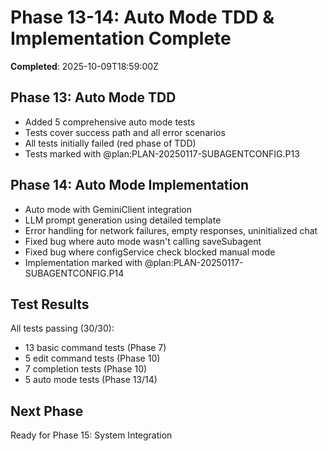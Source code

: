 # Phase 13-14: Auto Mode TDD & Implementation Complete

**Completed**: 2025-10-09T18:59:00Z

## Phase 13: Auto Mode TDD
- Added 5 comprehensive auto mode tests
- Tests cover success path and all error scenarios
- All tests initially failed (red phase of TDD)
- Tests marked with @plan:PLAN-20250117-SUBAGENTCONFIG.P13

## Phase 14: Auto Mode Implementation
- Auto mode with GeminiClient integration
- LLM prompt generation using detailed template
- Error handling for network failures, empty responses, uninitialized chat
- Fixed bug where auto mode wasn't calling saveSubagent
- Fixed bug where configService check blocked manual mode
- Implementation marked with @plan:PLAN-20250117-SUBAGENTCONFIG.P14

## Test Results
All tests passing (30/30):
- 13 basic command tests (Phase 7)
- 5 edit command tests (Phase 10)
- 7 completion tests (Phase 10)
- 5 auto mode tests (Phase 13/14)

## Next Phase
Ready for Phase 15: System Integration
